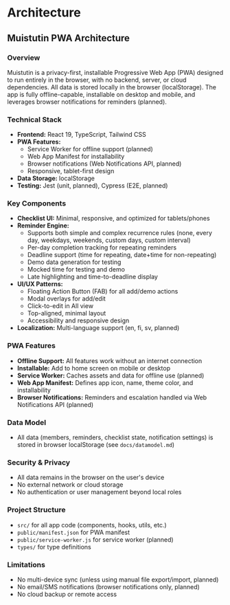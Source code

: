 # Architecture

## Muistutin PWA Architecture

### Overview
Muistutin is a privacy-first, installable Progressive Web App (PWA) designed to run entirely in the browser, with no backend, server, or cloud dependencies. All data is stored locally in the browser (localStorage). The app is fully offline-capable, installable on desktop and mobile, and leverages browser notifications for reminders (planned).

### Technical Stack
- **Frontend:** React 19, TypeScript, Tailwind CSS
- **PWA Features:**
  - Service Worker for offline support (planned)
  - Web App Manifest for installability
  - Browser notifications (Web Notifications API, planned)
  - Responsive, tablet-first design
- **Data Storage:** localStorage
- **Testing:** Jest (unit, planned), Cypress (E2E, planned)

### Key Components
- **Checklist UI:** Minimal, responsive, and optimized for tablets/phones
- **Reminder Engine:**
  - Supports both simple and complex recurrence rules (none, every day, weekdays, weekends, custom days, custom interval)
  - Per-day completion tracking for repeating reminders
  - Deadline support (time for repeating, date+time for non-repeating)
  - Demo data generation for testing
  - Mocked time for testing and demo
  - Late highlighting and time-to-deadline display
- **UI/UX Patterns:**
  - Floating Action Button (FAB) for all add/demo actions
  - Modal overlays for add/edit
  - Click-to-edit in All view
  - Top-aligned, minimal layout
  - Accessibility and responsive design
- **Localization:** Multi-language support (en, fi, sv, planned)

### PWA Features
- **Offline Support:** All features work without an internet connection
- **Installable:** Add to home screen on mobile or desktop
- **Service Worker:** Caches assets and data for offline use (planned)
- **Web App Manifest:** Defines app icon, name, theme color, and installability
- **Browser Notifications:** Reminders and escalation handled via Web Notifications API (planned)

### Data Model
- All data (members, reminders, checklist state, notification settings) is stored in browser localStorage (see `docs/datamodel.md`)

### Security & Privacy
- All data remains in the browser on the user's device
- No external network or cloud storage
- No authentication or user management beyond local roles

### Project Structure
- `src/` for all app code (components, hooks, utils, etc.)
- `public/manifest.json` for PWA manifest
- `public/service-worker.js` for service worker (planned)
- `types/` for type definitions

### Limitations
- No multi-device sync (unless using manual file export/import, planned)
- No email/SMS notifications (browser notifications only, planned)
- No cloud backup or remote access
